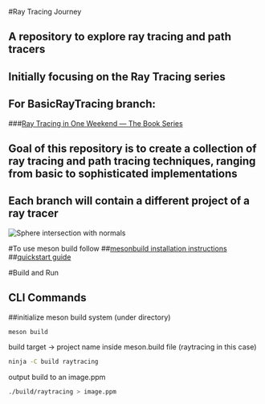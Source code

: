 #Ray Tracing Journey
## A repository to explore ray tracing and path tracers
## Initially focusing on the Ray Tracing series

## For BasicRayTracing branch:
###[Ray Tracing in One Weekend — The Book Series](https://raytracing.github.io/books/RayTracingInOneWeekend.html)

## Goal of this repository is to create a collection of ray tracing and path tracing techniques, ranging from basic to sophisticated implementations
## Each branch will contain a different project of a ray tracer

![Sphere intersection with normals](image.ppm)



#To use meson build follow
##[mesonbuild installation instructions](https://mesonbuild.com/SimpleStart.html)
##[quickstart guide](https://mesonbuild.com/Quick-guide.html)

#Build and Run
## CLI Commands

##initialize meson build system  (under directory)

```bash
meson build
```

build target -> project name inside meson.build file (raytracing in this case)

```bash
ninja -C build raytracing
```

output build to an image.ppm

```bash
./build/raytracing > image.ppm
```

